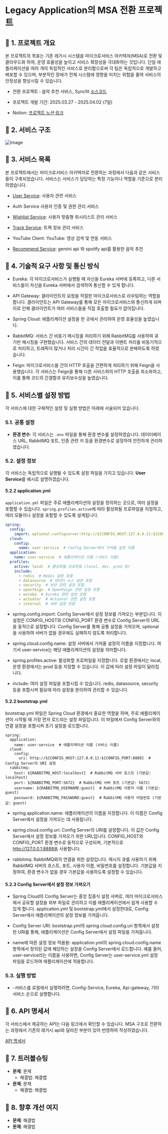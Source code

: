 #  Legacy Application의 MSA 전환 프로젝트


## 🚩 1. 프로젝트 개요

본 프로젝트의 목표는 기존 레거시 시스템을 마이크로서비스 아키텍처(MSA)로 전환 및 클라우드화 하여, 운영 효율성을 높이고 서비스 확장성을 극대화하는 것입니다. 단일 애플리케이션을 여러 개의 독립적인 서비스로 분리함으로써 각 팀은 독립적으로 개발하고 배포할 수 있으며, 부분적인 장애가 전체 시스템에 영향을 미치는 위험을 줄여 서비스의 안정성을 향상시킬 수 있습니다.

- 전환 프로젝트 : 음악 추천 서비스, Syncfit [소스코드](https://)

- 프로젝트 개발 기간: 2025.03.27 - 2025.04.02 (7일)

- Notion: [프로젝트 노션 링크](https://www.notion.so/InspireCamp-10-1c35145985de80e39edef7eff44dda3d)

## 🚩 2. 서비스 구조
![image](https://github.com/user-attachments/assets/45ac807e-2853-4757-8cc7-221251c2a333)



## 🚩 3. 서비스 목록
본 프로젝트에서는 마이크로서비스 아키텍처로 전환하는 과정에서 다음과 같은 서비스들이 구축되었습니다. 
서비스는 서비스가 담당하는 특정 기능이나 역할을 기준으로 분리하였습니다.

- [User Service](https://github.com/syncfit-msa/user-service/blob/develop/README.md): 사용자 관련 서비스

- Auth Service 사용자 인증 및 권한 관리 서비스
 
- [Wishlist Service](https://github.com/syncfit-msa/wishlist-service/blob/wish/sep/README.md): 사용자 맞춤형 위시리스트 관리 서비스

- [Track Service](https://github.com/syncfit-msa/track-service/blob/develop/README.md): 트랙 정보 관리 서비스

- YouTube Client: YouTube: 영상 검색 및 연동 서비스

- [Recommend Service](https://github.com/syncfit-msa/recommend-service/blob/develop/README.md): gemini api 와 spoitfy api를 활용한 음악 추천

## 🚩 4. 기술적 요구 사항 및 통신 방식
- Eureka: 각 마이크로서비스가 실행될 때 자신을 Eureka 서버에 등록하고, 다른 서비스들이 자신을 Eureka 서버에서 검색하여 통신할 수 있게 합니다.
  
- API Gateway: 클라이언트의 요청을 적절한 마이크로서비스로 라우팅하는 역할을 합니다. 클라이언트는 API Gateway를 통해 모든 마이크로서비스와 통신하게 되며 이로 인해 클라이언트가 여러 서비스들을 직접 호출할 필요가 없어집니다.
  
- Spring Cloud: 애플리케이션 설정을 한 곳에서 관리하여 운영 효율성을 높였습니다.

- RabbitMQ: 서비스 간 비동기 메시징을 처리하기 위해 RabbitMQ를 사용하여 큐 기반 메시징을 구현했습니다. 서비스 간의 데이터 전달과 이벤트 처리를 비동기적으로 처리하고, 트래픽이 많거나 처리 시간이 긴 작업을 효율적으로 분배하도록 하였습니다.

- Feign: 마이크로서비스들 간의 HTTP 호출을 간편하게 처리하기 위해 Feign을 사용했습니다. 각 서비스는 Feign을 통해 다른 서비스와의 HTTP 호출을 최소화하고, 이를 통해 코드의 간결함과 유지보수성을 높였습니다.


## 🚩 5. 서비스별 설정 방법

각 서비스에 대한 구체적인 설정 및 실행 방법은 아래에 서술되어 있습니다.

### 5.1. 공통 설정
- **환경 변수**: 각 서비스는 `.env` 파일을 통해 환경 변수를 설정하였습니다. 데이터베이스 URL, RabbitMQ 포트, 인증 관련 키 등을 환경변수로 설정하여 안전하게 관리하였습니다. 

### 5.2. 설정 정보
각 서비스는 독립적으로 실행될 수 있도록 설정 파일을 가지고 있습니다. **User Service**를 예시로 설명하겠습니다.

#### 5.2.2 application.yml
`application.yml` 파일은 주로 애플리케이션의 설정을 정의하는 곳으로, 여러 설정을 포함할 수 있습니다. `spring.profiles.active`에 따라 활성화될 프로파일을 지정하고, 여러 모듈이나 설정을 포함할 수 있도록 설계됩니다.

```yaml
spring:
  config:
    import: optional:configserver:http://${CONFIG_HOST:127.0.0.1}:${CONFIG_PORT:8888}/
  cloud:
    config:
      name: user-service  # Config Server에서 가져올 설정 이름
  application:
    name: user-service  # 애플리케이션 이름 (서비스 이름)
  profiles:
    active: local  # 활성화될 프로파일 (local, dev, prod 등)
    include:
      - redis  # Redis 설정 포함
      - datasource  # 데이터 소스 설정 포함
      - security  # 보안 관련 설정 포함
      - openfeign  # OpenFeign 관련 설정 포함
      - eureka  # Eureka 관련 설정 포함
      - actuator  # Actuator 관련 설정 포함
      - internal  # 내부 설정 포함
```

- spring.config.import: Config Server에서 설정 정보를 가져오는 부분입니다. 이 설정은 CONFIG_HOST와 CONFIG_PORT 환경 변수로 Config Server의 URL을 동적으로 설정합니다. Config Server를 통해 공통 설정을 가져오며, optional을 사용하여 서버가 없을 경우에도 실패하지 않도록 처리합니다.

- spring.cloud.config.name: 설정 서버에서 가져올 설정의 이름을 지정합니다. 여기서 user-service는 해당 애플리케이션의 설정을 의미합니다.

- spring.profiles.active: 활성화할 프로파일을 지정합니다. 로컬 환경에서는 local, 운영 환경에서는 prod 등을 지정할 수 있습니다. 이 값에 따라 설정 파일이 달라집니다.

- include: 여러 설정 파일을 포함시킬 수 있습니다. redis, datasource, security 등을 포함시켜 필요에 따라 설정을 분리하여 관리할 수 있습니다.

#### 5.2.2 bootstrap.yml
bootstrap.yml 파일은 Spring Cloud 환경에서 중요한 역할을 하며, 주로 애플리케이션이 시작될 때 가장 먼저 로드되는 설정 파일입니다. 이 파일에서 Config Server와의 연결 설정을 포함시켜 초기 설정을 로드합니다.

```
spring:
  application:
    name: user-service  # 애플리케이션 이름 (서비스 이름)
  cloud:
    config:
      uri: http://${CONFIG_HOST:127.0.0.1}:${CONFIG_PORT:8888}  # Config Server의 URI 설정
  rabbitmq:
    host: ${RABBITMQ_HOST:localhost}  # RabbitMQ 서버 호스트 (기본값: localhost)
    port: ${RABBITMQ_PORT:5672}  # RabbitMQ 서버 포트 (기본값: 5672)
    username: ${RABBITMQ_USERNAME:guest}  # RabbitMQ 사용자 이름 (기본값: guest)
    password: ${RABBITMQ_PASSWORD:guest}  # RabbitMQ 사용자 비밀번호 (기본값: guest)
```
- spring.application.name: 애플리케이션의 이름을 지정합니다. 이 이름은 Config Server에서 설정을 가져오는 데 사용됩니다.

- spring.cloud.config.uri: Config Server의 URI를 설정합니다. 이 값은 Config Server에서 설정 정보를 가져오기 위한 URL입니다. CONFIG_HOST와 CONFIG_PORT 환경 변수로 동적으로 구성되며, 기본적으로 http://127.0.0.1:8888을 사용합니다.

- rabbitmq: RabbitMQ와의 연결을 위한 설정입니다. 메시지 큐를 사용하기 위해 RabbitMQ 서버의 호스트, 포트, 사용자 이름, 비밀번호를 설정합니다. 기본값을 지정하여, 환경 변수가 없을 경우 기본값을 사용하도록 설정할 수 있습니다.

#### 5.2.3 Config Server에서 설정 정보 가져오기
- Spring Cloud의 Config Server는 중앙 집중식 설정 서버로, 여러 마이크로서비스에서 공유할 설정을 외부 파일로 관리하고 이를 애플리케이션에서 쉽게 사용할 수 있게 합니다. application.yml 및 bootstrap.yml에서 설정한대로, Config Server에서 애플리케이션의 설정 정보를 가져옵니다.

- Config Server URI: bootstrap.yml의 spring.cloud.config.uri 항목에서 설정한 URI를 통해, 애플리케이션은 Config Server에서 설정 파일을 가져옵니다.

- name에 따른 설정 정보 적용용: application.yml의 spring.cloud.config.name 항목에서 정의된 값에 해당하는 설정을 Config Server에서 로드합니다. 예를 들어, user-service라는 이름을 사용하면, Config Server는 user-service.yml 설정 파일을 로드하여 애플리케이션에 적용합니다.


### 5.3. 실행 방법
- -서비스를 로컬에서 실행하려면, Config-Service, Eureka, Api-gateway, 기타 서비스 순으로 실행합니다. 

## 🚩 6. API 명세서
각 서비스에서 제공하는 API는 다음 링크에서 확인할 수 있습니다. MSA 구조로 전환하는 과정에서 기존의 레거시 api와 달라진 부분이 있어 반영하여 작성하였습니다.

[API 명세서](https://www.notion.so/1c35145985de80bbb1bcd92391e07245)

## 🚩 7. 트러블슈팅
- **문제**: 문제
  - 해결법: 해결볍
- **문제**: 문제
  - 해결법: 해결법

## 🚩 8. 향후 개선 여지
- **문제**: 해결법
- **문제**: 해결법



